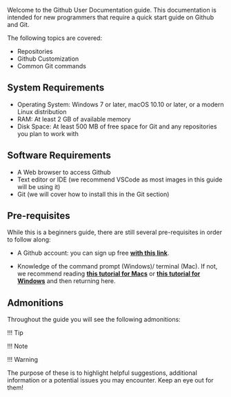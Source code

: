 

Welcome to the Github User Documentation guide. This documentation is intended for new programmers that require a quick start guide on Github and Git.

The following topics are covered:

- Repositories 
- Github Customization 
- Common Git commands

## System Requirements

- Operating System: Windows 7 or later, macOS 10.10 or later, or a modern Linux distribution
- RAM: At least 2 GB of available memory
- Disk Space: At least 500 MB of free space for Git and any repositories you plan to work with

## Software Requirements 

- A Web browser to access Github
- Text editor or IDE (we recommend VSCode as most images in this guide will be using it)
- Git (we will cover how to install this in the Git section)

## Pre-requisites 

While this is a beginners guide, there are still several pre-requisites in order to follow along:

- A Github account: you can sign up free [**with this link**](https://github.com/join).

- Knowledge of the command prompt (Windows)/ terminal (Mac). If not, we recommend reading [**this tutorial for Macs**](https://support.apple.com/en-ca/guide/terminal/welcome/mac) or [**this tutorial for Windows**](https://www.freecodecamp.org/news/command-line-commands-cli-tutorial/) and then returning here.

## Admonitions

Throughout the guide you will see the following admonitions:

!!! Tip

!!! Note

!!! Warning

The purpose of these is to highlight helpful suggestions, additional information or a potential issues you may encounter. Keep an eye out for them!